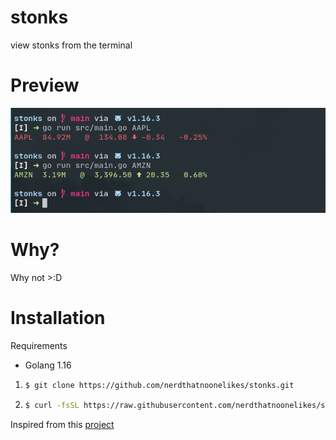 # stonks

view stonks from the terminal

# Preview

<img src="./preview.png">

# Why?

Why not >:D

# Installation

Requirements

- Golang 1.16

1. ```bash
   $ git clone https://github.com/nerdthatnoonelikes/stonks.git
   ```
2. ```bash
   $ curl -fsSL https://raw.githubusercontent.com/nerdthatnoonelikes/stonks/main/install.sh | bash
   ```

Inspired from this [project](https://github.com/jkwill87/stonky)
